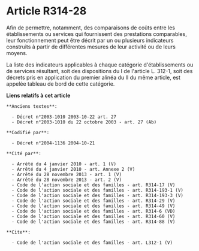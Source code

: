 # Article R314-28

Afin de permettre, notamment, des comparaisons de coûts entre les établissements ou services qui fournissent des prestations
comparables, leur fonctionnement peut être décrit par un ou plusieurs indicateurs construits à partir de différentes mesures
de leur activité ou de leurs moyens. 

La liste des indicateurs applicables à chaque catégorie d'établissements ou de services résultant, soit des dispositions du I
de l'article L. 312-1, soit des décrets pris en application du premier alinéa du II du même article, est appelée tableau de
bord de cette catégorie.

**Liens relatifs à cet article**

	**Anciens textes**:

	  - Décret n°2003-1010 2003-10-22 art. 27
	  - Décret n°2003-1010 du 22 octobre 2003 - art. 27 (Ab)

	**Codifié par**:

	  - Décret n°2004-1136 2004-10-21

	**Cité par**:

	  - Arrêté du 4 janvier 2010 - art. 1 (V)
	  - Arrêté du 4 janvier 2010 - art. Annexe 2 (V)
	  - Arrêté du 28 novembre 2013 - art. 1 (V)
	  - Arrêté du 28 novembre 2013 - art. 2 (V)
	  - Code de l'action sociale et des familles - art. R314-17 (V)
	  - Code de l'action sociale et des familles - art. R314-193-1 (V)
	  - Code de l'action sociale et des familles - art. R314-193-3 (V)
	  - Code de l'action sociale et des familles - art. R314-29 (V)
	  - Code de l'action sociale et des familles - art. R314-49 (V)
	  - Code de l'action sociale et des familles - art. R314-6 (VD)
	  - Code de l'action sociale et des familles - art. R314-60 (V)
	  - Code de l'action sociale et des familles - art. R314-88 (V)

	**Cite**:

	  - Code de l'action sociale et des familles - art. L312-1 (V)
